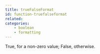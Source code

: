 ```yaml
---
title: trueFalseFormat
id: function-truefalseformat
related:
categories:
    - boolean
    - formatting
---
```


True, for a non-zero value; False, otherwise.
